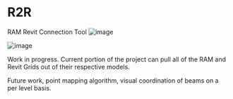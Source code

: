 # R2R
RAM Revit Connection Tool
![image](https://github.com/retug/R2R/assets/45467091/f24e2249-7501-42f4-bd56-ccc32838fe89)


![image](https://github.com/retug/R2R/assets/45467091/f0cdeed3-a423-4df3-9f78-cf03788bf731)



Work in progress.
Current portion of the project can pull all of the RAM and Revit Grids out of their respective models.

Future work, point mapping algorithm, visual coordination of beams on a per level basis.
